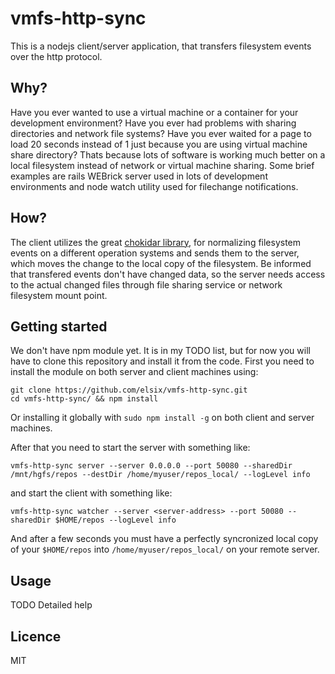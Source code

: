 # vmfs-http-sync
This is a nodejs client/server application, that transfers filesystem events over the http protocol.

## Why?
Have you ever wanted to use a virtual machine or a container for your development environment? Have you ever had problems with sharing directories and network file systems? Have you ever waited for a page to load 20 seconds instead of 1 just because you are using virtual machine share directory? Thats because lots of software is working much better on a local filesystem instead of network or virtual machine sharing. Some brief examples are rails WEBrick server used in lots of development environments and node watch utility used for filechange notifications.

## How?
The client utilizes the great [chokidar library](https://github.com/paulmillr/chokidar), for normalizing filesystem events on a different operation systems and sends them to the server, which moves the change to the local copy of the filesystem. Be informed that transfered events don't have changed data, so the server needs access to the actual changed files through file sharing service or network filesystem mount point.

## Getting started
We don't have npm module yet. It is in my TODO list, but for now you will have to clone this repository and install it from the code. 
First you need to install the module on both server and client machines using:
```
git clone https://github.com/elsix/vmfs-http-sync.git
cd vmfs-http-sync/ && npm install
```
Or installing it globally with ```sudo npm install -g``` on both client and server machines.

After that you need to start the server with something like:
```
vmfs-http-sync server --server 0.0.0.0 --port 50080 --sharedDir /mnt/hgfs/repos --destDir /home/myuser/repos_local/ --logLevel info
```

and start the client with something like:
```
vmfs-http-sync watcher --server <server-address> --port 50080 --sharedDir $HOME/repos --logLevel info
```
And after a few seconds you must have a perfectly syncronized local copy of your ```$HOME/repos``` into ```/home/myuser/repos_local/``` on your remote server. 

## Usage
TODO
Detailed help

## Licence
MIT
